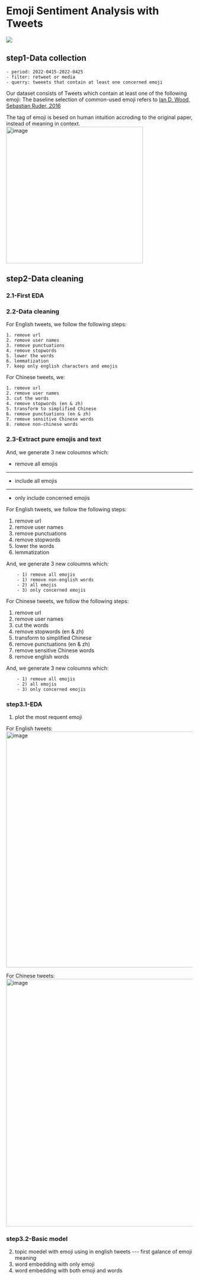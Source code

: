 
# Emoji Sentiment Analysis with Tweets
![](https://encrypted-tbn0.gstatic.com/images?q=tbn%3AANd9GcTigQWzoYCNiDyrz1BN4WTf2X2k9OZ_yvW-FsmcIMsdS9fppNmh)

## step1-Data collection
    - period: 2022-0415-2022-0425
    - filter: retweet or media
    - querry: tweeets that contain at least one concerned emoji
 
Our dataset consists of Tweets which contain at least one of the following emoji:
The baseline selection of common-used emoji refers to [Ian D. Wood, Sebastian Ruder, 2016](https://www.researchgate.net/publication/321057905_Emoji_as_Emotion_Tags_for_Tweets)
        
The tag of emoji is besed on human intuition accroding to the original paper, instead of meaning in context.
<img width="369" alt="image" src="https://user-images.githubusercontent.com/99280254/165020171-62551399-f2a6-40e3-93bc-35b9e65b06b9.png">


## step2-Data cleaning   
### 2.1-First EDA
### 2.2-Data cleaning
        
For English tweets, we follow the following steps:      

    1. remove url
    2. remove user names
    3. remove punctuations
    4. remove stopwords
    5. lower the words
    6. lemmatization
    7. keep only english characters and emojis
        
For Chinese tweets, we:     
        
    1. remove url
    2. remove user names
    3. cut the words
    4. remove stopwords (en & zh)
    5. transform to simplified Chinese
    6. remove punctuations (en & zh)
    7. remove sensitive Chinese words
    8. remove non-chinese words

### 2.3-Extract pure emojis and text   
And, we generate 3 new coloumns which:
- remove all emojis      
----
- include all emojis
        
----
- only include concerned emojis

For English tweets, we follow the following steps:      
1. remove url
2. remove user names
3. remove punctuations
4. remove stopwords
5. lower the words
6. lemmatization
    
And, we generate 3 new coloumns which:
                
        - 1) remove all emojis
        - 1) remove non-english words
        - 2) all emojis
        - 3) only concerned emojis


For Chinese tweets, we follow the following steps:      
1. remove url
2. remove user names
3. cut the words
4. remove stopwords (en & zh)
5. transform to simplified Chinese
6. remove punctuations (en & zh)
7. remove sensitive Chinese words
8. remove english words

And, we generate 3 new coloumns which:
                
        - 1) remove all emojis
        - 2) all emojis
        - 3) only concerned emojis
         
### step3.1-EDA
1. plot the most requent emoji          
                
For English tweets:             
<img width="637" alt="image" src="https://user-images.githubusercontent.com/99280254/165021160-4a3396c3-363e-44f6-8ebb-e52bf0005c2b.png">

        
For Chinese tweets:             
<img width="669" alt="image" src="https://user-images.githubusercontent.com/99280254/165021062-f4f3c924-731d-4113-a788-0989f8c782cb.png">


### step3.2-Basic model
2. topic moedel with emoji using in english tweets --- first galance of emoji meaning
3. word embedding with only emoji
4. word embedding with both emoji and words


